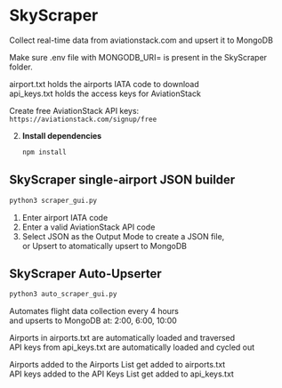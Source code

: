 # SkyScraper
Collect real-time data from aviationstack.com and upsert it to MongoDB

Make sure .env file with MONGODB_URI= is present in the SkyScraper folder.

airport.txt holds the airports IATA code to download  
api_keys.txt holds the access keys for AviationStack

Create free AviationStack API keys:  
`https://aviationstack.com/signup/free`
  
2. **Install dependencies**
   ```bash
   npm install
   ```
## SkyScraper single-airport JSON builder

   ```bash
   python3 scraper_gui.py

   ```
1. Enter airport IATA code
2. Enter a valid AviationStack API code
3. Select JSON as the Output Mode to create a JSON file,  
   or Upsert to atomatically upsert to MongoDB


## SkyScraper Auto-Upserter

   ```bash
   python3 auto_scraper_gui.py

   ```
Automates flight data collection every 4 hours  
and upserts to MongoDB at: 2:00, 6:00, 10:00  

Airports in airports.txt are automatically loaded and traversed  
API keys from api_keys.txt are automatically loaded and cycled out  

Airports added to the Airports List get added to airports.txt  
API keys added to the API Keys List get added to api_keys.txt
